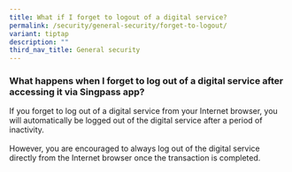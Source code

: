 ```yaml
---
title: What if I forget to logout of a digital service?
permalink: /security/general-security/forget-to-logout/
variant: tiptap
description: ""
third_nav_title: General security
---
```

<h3>What happens when I forget to log out of a digital service after accessing it via Singpass app?</h3>
<p>If you forget to log out of a digital service from your Internet browser,
you will automatically be logged out of the digital service after a period
of inactivity.
<br>
<br>However, you are encouraged to always log out of the digital service directly
from the Internet browser once the transaction is completed.</p>
<p></p>